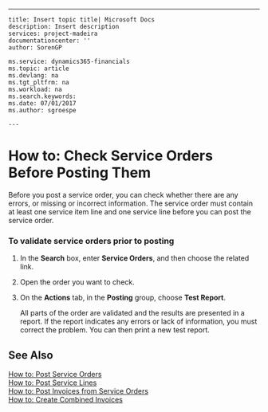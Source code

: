---
    title: Insert topic title| Microsoft Docs
    description: Insert description
    services: project-madeira
    documentationcenter: ''
    author: SorenGP

    ms.service: dynamics365-financials
    ms.topic: article
    ms.devlang: na
    ms.tgt_pltfrm: na
    ms.workload: na
    ms.search.keywords:
    ms.date: 07/01/2017
    ms.author: sgroespe

    ---
# How to: Check Service Orders Before Posting Them
Before you post a service order, you can check whether there are any errors, or missing or incorrect information. The service order must contain at least one service item line and one service line before you can post the service order.  
  
### To validate service orders prior to posting  
  
1.  In the **Search** box, enter **Service Orders**, and then choose the related link.  
  
2.  Open the order you want to check.  
  
3.  On the **Actions** tab, in the **Posting** group, choose **Test Report**.  
  
     All parts of the order are validated and the results are presented in a report. If the report indicates any errors or lack of information, you must correct the problem. You can then print a new test report.  
  
## See Also  
 [How to: Post Service Orders](../Service/how-to-post-service-orders.md)   
 [How to: Post Service Lines](../Service/how-to-post-service-lines.md)   
 [How to: Post Invoices from Service Orders](../Service/how-to-post-invoices-from-service-orders.md)   
 [How to: Create Combined Invoices](../Service/how-to-create-combined-invoices.md)